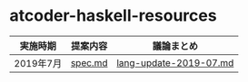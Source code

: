 # atcoder-haskell-resources

実施時期 | 提案内容 | 議論まとめ
----------|---------|--------
2019年7月 | [spec.md](./legacy-2019-07/spec.md) | [lang-update-2019-07.md](./legacy-2019-07/lang-update-2019-07.md)
